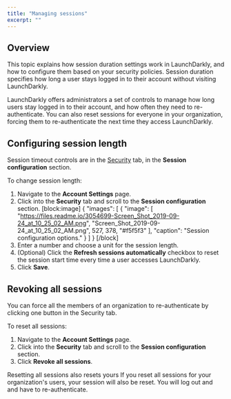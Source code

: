 ```yaml
---
title: "Managing sessions"
excerpt: ""
---
```

## Overview
This topic explains how session duration settings work in LaunchDarkly, and how to configure them based on your security policies. Session duration specifies how long a user stays logged in to their account without visiting LaunchDarkly. 

LaunchDarkly offers administrators a set of controls to manage how long users stay logged in to their account, and how often they need to re-authenticate. You can also reset sessions for everyone in your organization, forcing them to re-authenticate the next time they access LaunchDarkly.
## Configuring session length
Session timeout controls are in the [Security](https://app.launchdarkly.com/settings/#security) tab, in the **Session configuration** section.

To change session length:

1. Navigate to the **Account Settings** page.
2. Click into the **Security** tab and scroll to the **Session configuration** section. 
[block:image]
{
  "images": [
    {
      "image": [
        "https://files.readme.io/3054699-Screen_Shot_2019-09-24_at_10_25_02_AM.png",
        "Screen_Shot_2019-09-24_at_10_25_02_AM.png",
        527,
        378,
        "#f5f5f3"
      ],
      "caption": "Session configuration options."
    }
  ]
}
[/block]
3. Enter a number and choose a unit for the session length. 
4. (Optional) Click the **Refresh sessions automatically** checkbox to reset the session start time every time a user accesses LaunchDarkly.
5. Click **Save**.
## Revoking all sessions
You can force all the members of an organization to re-authenticate by clicking one button in the Security tab.

To reset all sessions:

1. Navigate to the **Account Settings** page.
2. Click into the **Security** tab and scroll to the **Session configuration** section. 
3. Click **Revoke all sessions**.
<Callout intent="alert">
  <Callout.Title>Resetting all sessions also resets yours</Callout.Title>
   <Callout.Description>If you reset all sessions for your organization's users, your session will also be reset. You will log out and and have to re-authenticate.</Callout.Description>
</Callout>

